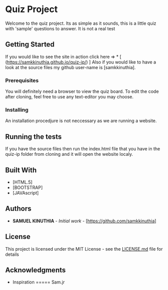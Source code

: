 # Quiz Project

Welcome to the quiz project. Its as simple as it sounds, this is a little quiz with 'sample' questions to answer. It is not a real test 

## Getting Started

If you would like to see the site in action click here => * [ (https://samkkinuthia.github.io/quiz-ip/) ] 
Also if you would like to have a look at the source files my github user-name is [samkkinuthia].

### Prerequisites

You will definitely need a browser to view the quiz board. 
To edit the code after cloning, feel free to use any text-editor you may choose.

### Installing

An installation procedjure is not neccessary as we are running a website.

## Running the tests

If you have the source files then run the index.html file that you have in the quiz-ip folder from cloning  and it will open the website localy. 


## Built With

* [HTML.5]
* [BOOTSTRAP]
* [JAVAscript]



## Authors

* **SAMUEL KINUTHIA** - *Initial work* - [https://github.com/samkkinuthia]


## License

This project is licensed under the MIT License - see the [LICENSE.md](LICENSE.md) file for details

## Acknowledgments

* Inspiration ===== Sam.jr 





